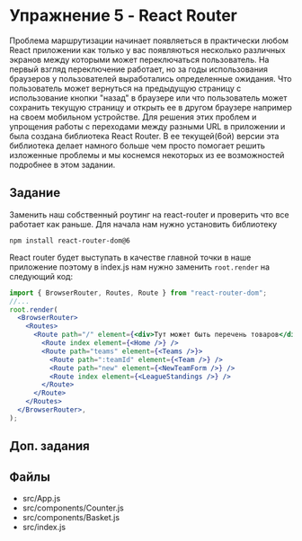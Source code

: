 # Упражнение 5 - React Router

Проблема маршрутизации начинает появляеться в практически любом React приложении
как только у вас появляються несколько различных экранов между которыми может
переключаться пользователь. На первый взгляд переключение работает, но за годы
использования браузеров у пользователей выработались определенные ожидания. Что
пользователь может вернуться на предыдущую страницу с использование кнопки
"назад" в браузере или что пользователь может сохранить текущую страницу и
открыть ее в другом браузере например на своем мобильном устройстве. Для решения
этих проблем и упрощения работы с переходами между разными URL в приложении и
была создана библиотека React Router. В ее текущей(6ой) версии эта библиотека
делает намного больше чем просто помогает решить изложенные проблемы и мы
коснемся некоторых из ее возможностей подробнее в этом задании.

## Задание

Заменить наш собственный роутинг на react-router и проверить что все работает
как раньше. Для начала нам нужно установить библиотеку

```
npm install react-router-dom@6
```

React router будет выступать в качестве главной точки в наше приложение поэтому
в index.js нам нужно заменить `root.render` на следующий код:

```jsx
import { BrowserRouter, Routes, Route } from "react-router-dom";
//...
root.render(
  <BrowserRouter>
    <Routes>
      <Route path="/" element={<div>Тут может быть перечень товаров</div>}>
        <Route index element={<Home />} />
        <Route path="teams" element={<Teams />}>
          <Route path=":teamId" element={<Team />} />
          <Route path="new" element={<NewTeamForm />} />
          <Route index element={<LeagueStandings />} />
        </Route>
      </Route>
    </Routes>
  </BrowserRouter>,
);
```

## Доп. задания

## Файлы

- src/App.js
- src/components/Counter.js
- src/components/Basket.js
- src/index.js
